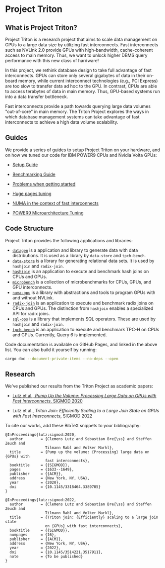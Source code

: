 Project Triton
==============

## What is Project Triton?

Project Triton is a research project that aims to scale data management on GPUs
to a large data size by utilizing fast interconnects. Fast interconnects such
as NVLink 2.0 provide GPUs with high-bandwidth, cache-coherent access to main
memory. Thus, we want to unlock higher DBMS query performance with this new
class of hardware!

In this project, we rethink database design to take full advantage of fast
interconnects. GPUs can store only several gigabytes of data in their on-board
memory, while current interconnect technologies (e.g., PCI Express) are too
slow to transfer data ad hoc to the GPU. In contrast, CPUs are able to access
terabytes of data in main memory. Thus, GPU-based systems run into a data
transfer bottleneck.

Fast interconnects provide a path towards querying large data volumes
"out-of-core" in main memory. The Triton Project explores the ways in which
database management systems can take advantage of fast interconnects to achieve
a high data volume scalability.

## Guides

We provide a series of guides to setup Project Triton on your hardware, and on
how we tuned our code for IBM POWER9 CPUs and Nvidia Volta GPUs:

 * [Setup Guide](./guides/setup.md)

 * [Benchmarking Guide](./guides/benchmarking.md)

 * [Problems when getting started](./guides/problems.md)

 * [Huge pages tuning](./guides/huge_pages.md)

 * [NUMA in the context of fast interconnects](./guides/numa.md)

 * [POWER9 Microarchitecture Tuning](./guides/power9.md)

## Code Structure

Project Triton provides the following applications and libraries:

 * [`datagen`](https://tu-berlin-dima.github.io/numa-gpu/datagen/index.html) is
   a application and library to generate data with data distributions. It is
   used as a library by `data-store` and `tpch-bench`.
 * [`data-store`](https://tu-berlin-dima.github.io/numa-gpu/data_store/index.html)
   is a library for generating relational data sets. It is used by `hashjoin`
   and `radix-join`.
 * [`hashjoin`](https://tu-berlin-dima.github.io/numa-gpu/hashjoin/index.html)
   is an application to execute and benchmark hash joins on CPUs and GPUs.
 * [`microbench`](https://tu-berlin-dima.github.io/numa-gpu/microbench/index.html)
   is a collection of microbenchmarks for CPUs, GPUs, and GPU interconnects.
 * [`numa-gpu`](https://tu-berlin-dima.github.io/numa-gpu/numa_gpu/index.html)
   is a library with abstractions and tools to program GPUs with and without
   NVLink.
 * [`radix-join`](https://tu-berlin-dima.github.io/numa-gpu/radix_join/index.html)
   is an application to execute and benchmark radix joins on CPUs and GPUs. The
   distinction from `hashjoin` enables a specialized API for radix joins.
 * [`sql-ops`](https://tu-berlin-dima.github.io/numa-gpu/sql_ops/index.html) is
   a library that implements SQL operators. These are used by `hashjoin` and
   `radix-join`.
 * [`tpch-bench`](https://tu-berlin-dima.github.io/numa-gpu/tpch_bench/index.html)
   is an application to execute and benchmark TPC-H on CPUs and GPUs.
   Currently, Query 6 is implemented.

Code documentation is available on GitHub Pages, and linked in the above list.
You can also build it yourself by running:
```sh
cargo doc --document-private-items --no-deps --open
```

## Research

We've published our results from the Triton Project as academic papers:

 * [Lutz et al., *Pump Up the Volume: Processing Large Data on GPUs with Fast
   Interconnects*, SIGMOD 2020](https://doi.org/10.1145/3318464.3389705)

 * Lutz et al., *Triton Join: Efficiently Scaling to a Large Join State on GPUs
   with Fast Interconnects*, SIGMOD 2022

To cite our works, add these BibTeX snippets to your bibliography:

```
@InProceedings{lutz:sigmod:2020,
  author        = {Clemens Lutz and Sebastian Bre{\ss} and Steffen Zeuch and
                  Tilmann Rabl and Volker Markl},
  title         = {Pump up the volume: {Processing} large data on {GPUs} with
                  fast interconnects},
  booktitle     = {{SIGMOD}},
  pages         = {1633--1649},
  publisher     = {{ACM}},
  address       = {New York, NY, USA},
  year          = {2020},
  doi           = {10.1145/3318464.3389705}
}

@InProceedings{lutz:sigmod:2022,
  author        = {Clemens Lutz and Sebastian Bre{\ss} and Steffen Zeuch and
                  Tilmann Rabl and Volker Markl},
  title         = {Triton join: {Efficiently} scaling to a large join state
                  on {GPUs} with fast interconnects},
  booktitle     = {{SIGMOD}},
  numpages      = {16},
  publisher     = {{ACM}},
  address       = {New York, NY, USA},
  year          = {2022},
  doi           = {10.1145/3514221.3517911},
  note          = {To be published}
}
```
